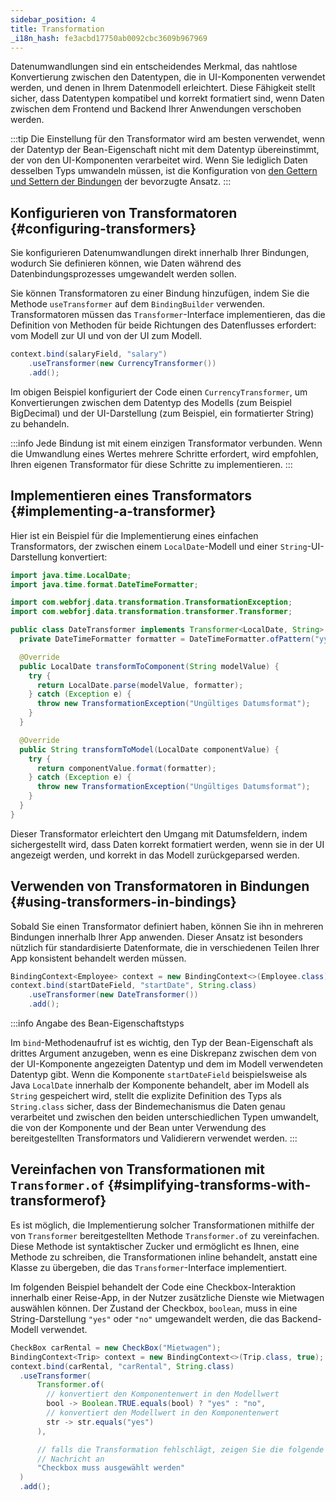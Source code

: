 ```yaml
---
sidebar_position: 4
title: Transformation
_i18n_hash: fe3acbd17750ab0092cbc3609b967969
---
```

Datenumwandlungen sind ein entscheidendes Merkmal, das nahtlose Konvertierung zwischen den Datentypen, die in UI-Komponenten verwendet werden, und denen in Ihrem Datenmodell erleichtert. Diese Fähigkeit stellt sicher, dass Datentypen kompatibel und korrekt formatiert sind, wenn Daten zwischen dem Frontend und Backend Ihrer Anwendungen verschoben werden.

:::tip
Die Einstellung für den Transformator wird am besten verwendet, wenn der Datentyp der Bean-Eigenschaft nicht mit dem Datentyp übereinstimmt, der von den UI-Komponenten verarbeitet wird. Wenn Sie lediglich Daten desselben Typs umwandeln müssen, ist die Konfiguration von [den Gettern und Settern der Bindungen](bindings#binding-getters-and-setters) der bevorzugte Ansatz.
:::

## Konfigurieren von Transformatoren {#configuring-transformers}

Sie konfigurieren Datenumwandlungen direkt innerhalb Ihrer Bindungen, wodurch Sie definieren können, wie Daten während des Datenbindungsprozesses umgewandelt werden sollen.

Sie können Transformatoren zu einer Bindung hinzufügen, indem Sie die Methode `useTransformer` auf dem `BindingBuilder` verwenden. Transformatoren müssen das `Transformer`-Interface implementieren, das die Definition von Methoden für beide Richtungen des Datenflusses erfordert: vom Modell zur UI und von der UI zum Modell.

```java
context.bind(salaryField, "salary")
    .useTransformer(new CurrencyTransformer())
    .add();
```

Im obigen Beispiel konfiguriert der Code einen `CurrencyTransformer`, um Konvertierungen zwischen dem Datentyp des Modells (zum Beispiel BigDecimal) und der UI-Darstellung (zum Beispiel, ein formatierter String) zu behandeln.

:::info
Jede Bindung ist mit einem einzigen Transformator verbunden. Wenn die Umwandlung eines Wertes mehrere Schritte erfordert, wird empfohlen, Ihren eigenen Transformator für diese Schritte zu implementieren.
:::

## Implementieren eines Transformators {#implementing-a-transformer}

Hier ist ein Beispiel für die Implementierung eines einfachen Transformators, der zwischen einem `LocalDate`-Modell und einer `String`-UI-Darstellung konvertiert:

```java
import java.time.LocalDate;
import java.time.format.DateTimeFormatter;

import com.webforj.data.transformation.TransformationException;
import com.webforj.data.transformation.transformer.Transformer;

public class DateTransformer implements Transformer<LocalDate, String> {
  private DateTimeFormatter formatter = DateTimeFormatter.ofPattern("yyyy-MM-dd");

  @Override
  public LocalDate transformToComponent(String modelValue) {
    try {
      return LocalDate.parse(modelValue, formatter);
    } catch (Exception e) {
      throw new TransformationException("Ungültiges Datumsformat");
    }
  }

  @Override
  public String transformToModel(LocalDate componentValue) {
    try {
      return componentValue.format(formatter);
    } catch (Exception e) {
      throw new TransformationException("Ungültiges Datumsformat");
    }
  }
}
```

Dieser Transformator erleichtert den Umgang mit Datumsfeldern, indem sichergestellt wird, dass Daten korrekt formatiert werden, wenn sie in der UI angezeigt werden, und korrekt in das Modell zurückgeparsed werden.

## Verwenden von Transformatoren in Bindungen {#using-transformers-in-bindings}

Sobald Sie einen Transformator definiert haben, können Sie ihn in mehreren Bindungen innerhalb Ihrer App anwenden. Dieser Ansatz ist besonders nützlich für standardisierte Datenformate, die in verschiedenen Teilen Ihrer App konsistent behandelt werden müssen.

```java
BindingContext<Employee> context = new BindingContext<>(Employee.class);
context.bind(startDateField, "startDate", String.class)
    .useTransformer(new DateTransformer())
    .add();
```

:::info Angabe des Bean-Eigenschaftstyps

Im `bind`-Methodenaufruf ist es wichtig, den Typ der Bean-Eigenschaft als drittes Argument anzugeben, wenn es eine Diskrepanz zwischen dem von der UI-Komponente angezeigten Datentyp und dem im Modell verwendeten Datentyp gibt. Wenn die Komponente `startDateField` beispielsweise als Java `LocalDate` innerhalb der Komponente behandelt, aber im Modell als `String` gespeichert wird, stellt die explizite Definition des Typs als `String.class` sicher, dass der Bindemechanismus die Daten genau verarbeitet und zwischen den beiden unterschiedlichen Typen umwandelt, die von der Komponente und der Bean unter Verwendung des bereitgestellten Transformators und Validierern verwendet werden.
:::

## Vereinfachen von Transformationen mit `Transformer.of` {#simplifying-transforms-with-transformerof}

Es ist möglich, die Implementierung solcher Transformationen mithilfe der von `Transformer` bereitgestellten Methode `Transformer.of` zu vereinfachen. Diese Methode ist syntaktischer Zucker und ermöglicht es Ihnen, eine Methode zu schreiben, die Transformationen inline behandelt, anstatt eine Klasse zu übergeben, die das `Transformer`-Interface implementiert.

Im folgenden Beispiel behandelt der Code eine Checkbox-Interaktion innerhalb einer Reise-App, in der Nutzer zusätzliche Dienste wie Mietwagen auswählen können. Der Zustand der Checkbox, `boolean`, muss in eine String-Darstellung `"yes"` oder `"no"` umgewandelt werden, die das Backend-Modell verwendet.

```java
CheckBox carRental = new CheckBox("Mietwagen");
BindingContext<Trip> context = new BindingContext<>(Trip.class, true);
context.bind(carRental, "carRental", String.class)
  .useTransformer(
      Transformer.of(
        // konvertiert den Komponentenwert in den Modellwert
        bool -> Boolean.TRUE.equals(bool) ? "yes" : "no",
        // konvertiert den Modellwert in den Komponentenwert
        str -> str.equals("yes")
      ), 

      // falls die Transformation fehlschlägt, zeigen Sie die folgende
      // Nachricht an
      "Checkbox muss ausgewählt werden"
  )
  .add();
```
